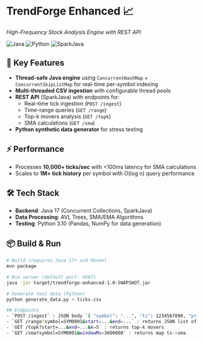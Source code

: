 # TrendForge Enhanced 📈 
*High-Frequency Stock Analysis Engine with REST API*

![Java](https://img.shields.io/badge/Java-17%2B-blue)
![Python](https://img.shields.io/badge/Python-3.10%2B-yellow)
![SparkJava](https://img.shields.io/badge/SparkJava-API-red)

## 🚀 Key Features
- **Thread-safe Java engine** using `ConcurrentHashMap` + `ConcurrentSkipListMap` for real-time per-symbol indexing
- **Multi-threaded CSV ingestion** with configurable thread pools
- **REST API** (SparkJava) with endpoints for:
  - Real-time tick ingestion (`POST /ingest`)
  - Time-range queries (`GET /range`)
  - Top-k movers analysis (`GET /topk`) 
  - SMA calculations (`GET /sma`)
- **Python synthetic data generator** for stress testing

## ⚡ Performance
- Processes **10,000+ ticks/sec** with <100ms latency for SMA calculations
- Scales to **1M+ tick history** per symbol with O(log n) query performance

## 🛠️ Tech Stack
- **Backend**: Java 17 (Concurrent Collections, SparkJava)
- **Data Processing**: AVL Trees, SMA/EMA Algorithms
- **Testing**: Python 3.10 (Pandas, NumPy for data generation)

## 📦 Build & Run
```bash
# Build (requires Java 17+ and Maven)
mvn package

# Run server (default port: 4567)
java -jar target/trendforge-enhanced-1.0-SNAPSHOT.jar

# Generate test data (Python)
python generate_data.py > ticks.csv

## Endpoints
- `POST /ingest` : JSON body `{ "symbol": "...", "ts": 1234567890, "price": 12.34, "volume": 100 }`
- `GET /range?symbol=SYM0001&start=...&end=...` : returns JSON list of ticks
- `GET /topk?start=...&end=...&k=5` : returns top-k movers
- `GET /sma?symbol=SYM0001&windowMs=3600000` : returns map ts->sma
